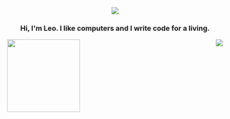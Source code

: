 <h1 align="center">
  <img src="https://66.media.tumblr.com/466f33e59dbb8d5682d17ca57ae53e00/tumblr_n594zqluJ31rpfk7eo1_500.gif">
</h1>

<h3 align="center">Hi, I'm Leo. I like computers and I write code for a living.</h3>

<a href="https://github.com/leodev0/">
  <img height=170 align=left src="https://github-readme-stats.vercel.app/api?username=leodev0&include_all_commits=true&show_icons=true&theme=cobalt" />
</a>

<a href="#">
  <img align="right" src="https://github-readme-stats.vercel.app/api/top-langs/?username=leodev0&layout=compact" /> 
</a>
